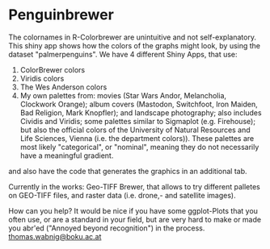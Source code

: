 # Penguinbrewer
The colornames in R-Colorbrewer are unintuitive and not self-explanatory. This shiny app shows how the colors of the graphs might look, by using the dataset "palmerpenguins".
We have 4 different Shiny Apps, that use:

1. ColorBrewer colors
2. Viridis colors
3. The Wes Anderson colors
4. My own palettes from: movies (Star Wars Andor, Melancholia, Clockwork Orange); album covers (Mastodon, Switchfoot, Iron Maiden, Bad Religion, Mark Knopfler); and landscape photography; also includes Cividis and Viridis; some palettes similar to Sigmaplot (e.g. Firehouse); but also the official colors of the University of Natural Resources and Life Sciences, Vienna (i.e. the department colors)). These palettes are most likely "categorical", or "nominal", meaning they do not necessarily have a meaningful gradient.

and also have the code that generates the graphics in an additional tab.


Currently in the works: Geo-TIFF Brewer, that allows to try different palletes on GEO-TIFF files, and raster data (i.e. drone,- and satellite images).

How can you help? It would be nice if you have some ggplot-Plots that you often use, or are a standard in your field, but are very hard to make or made you abr'ed ("Annoyed beyond recognition") in the process. thomas.wabnig@boku.ac.at
